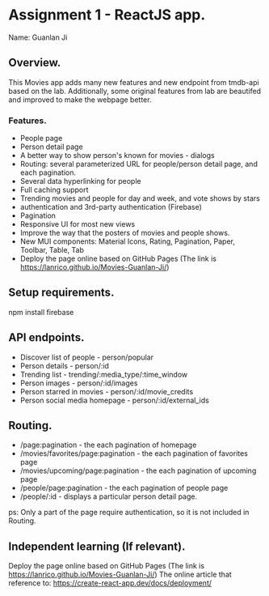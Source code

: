 # Assignment 1 - ReactJS app.

Name: Guanlan Ji

## Overview.

This Movies app adds many new features and new endpoint from tmdb-api based on the lab. Additionally, some original features from lab are beautifed and improved to make the webpage better.


### Features.

+ People page
+ Person detail page
+ A better way to show person's known for movies - dialogs
+ Routing: several parameterized URL for people/person detail page, and each pagination.
+ Several data hyperlinking for people
+ Full caching support
+ Trending movies and people for day and week, and vote shows by stars
+ authentication and 3rd-party authentication (Firebase)
+ Pagination
+ Responsive UI for most new views
+ Improve the way that the posters of movies and people shows.
+ New MUI components: Material Icons, Rating, Pagination, Paper, Toolbar, Table, Tab
+ Deploy the page online based on GitHub Pages (The link is https://lanrico.github.io/Movies-Guanlan-Ji/)


## Setup requirements.

npm install firebase

## API endpoints.

+ Discover list of people - person/popular
+ Person details - person/:id
+ Trending list - trending/:media_type/:time_window
+ Person images - person/:id/images
+ Person starred in movies - person/:id/movie_credits
+ Person social media homepage - person/:id/external_ids

## Routing.

+ /page:pagination - the each pagination of homepage
+ /movies/favorites/page:pagination - the each pagination of favorites page
+ /movies/upcoming/page:pagination - the each pagination of upcoming page
+ /people/page:pagination - the each pagination of people page
+ /people/:id - displays a particular person detail page.

ps: Only a part of the page require authentication, so it is not included in Routing.

## Independent learning (If relevant).

Deploy the page online based on GitHub Pages (The link is https://lanrico.github.io/Movies-Guanlan-Ji/)
The online article that reference to: https://create-react-app.dev/docs/deployment/
